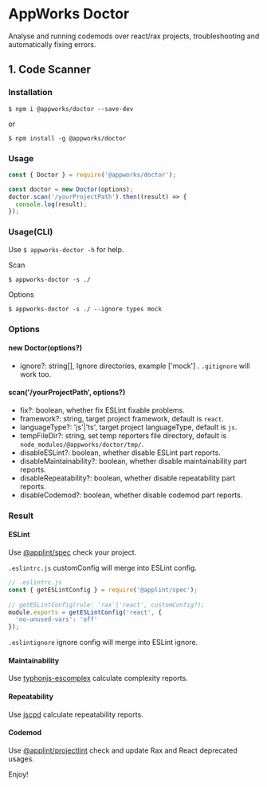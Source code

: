 # AppWorks Doctor

Analyse and running codemods over react/rax projects, troubleshooting and automatically fixing errors.  

## 1. Code Scanner

### Installation

```shell
$ npm i @appworks/doctor --save-dev
```

or

```shell
$ npm install -g @appworks/doctor
```

### Usage

```js
const { Doctor } = require('@appworks/doctor');

const doctor = new Doctor(options);
doctor.scan('/yourProjectPath').then((result) => {
  console.log(result);
});

```

### Usage(CLI)

Use `$ appworks-doctor -h` for help.

Scan

```shell
$ appworks-doctor -s ./
```

Options

```shell
$ appworks-doctor -s ./ --ignore types mock
```

### Options

#### new Doctor(options?)

* ignore?: string[], Ignore directories, example ['mock'] . `.gitignore` will work too.

#### scan('/yourProjectPath', options?)

* fix?: boolean, whether fix ESLint fixable problems.
* framework?: string, target project framework, default is `react`.
* languageType?: 'js'|'ts', target project languageType, default is `js`.
* tempFileDir?: string, set temp reporters file directory, default is `node_modules/@appworks/doctor/tmp/`.
* disableESLint?: boolean, whether disable ESLint part reports.
* disableMaintainability?: boolean, whether disable maintainability part reports.
* disableRepeatability?: boolean, whether disable repeatability part reports.
* disableCodemod?: boolean, whether disable codemod part reports.

### Result

#### ESLint

Use [@applint/spec](https://www.npmjs.com/package/@applint/spec) check your project.

`.eslintrc.js` customConfig will merge into ESLint config.

```js
// .eslintrc.js
const { getESLintConfig } = require('@applint/spec');
 
// getESLintConfig(rule: 'rax'|'react', customConfig?);
module.exports = getESLintConfig('react', {
  'no-unused-vars': 'off'
});
```

`.eslintignore` ignore config will merge into ESLint ignore.

#### Maintainability

Use [typhonjs-escomplex](https://www.npmjs.com/package/typhonjs-escomplex) calculate complexity reports.

#### Repeatability

Use [jscpd](https://www.npmjs.com/package/jscpd) calculate repeatability reports.

#### Codemod

Use [@applint/projectlint](https://www.npmjs.com/package/@applint/projectlint) check and update Rax and React deprecated usages.

Enjoy!
